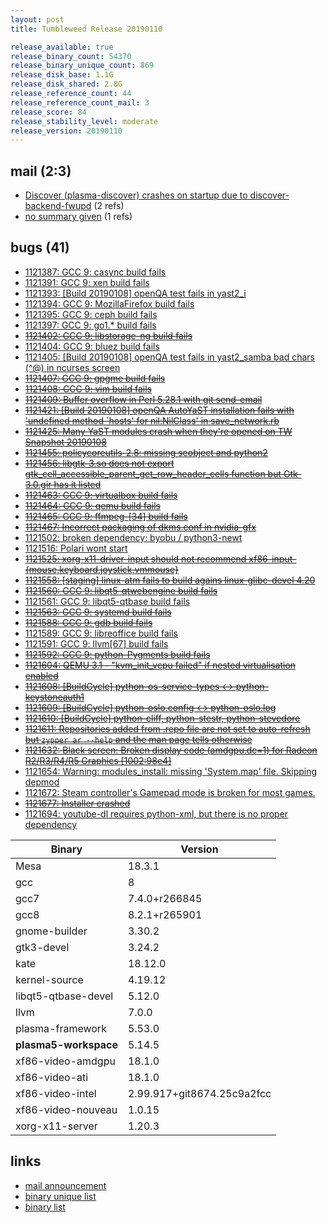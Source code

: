 ```yaml
---
layout: post
title: Tumbleweed Release 20190110

release_available: true
release_binary_count: 54370
release_binary_unique_count: 869
release_disk_base: 1.1G
release_disk_shared: 2.8G
release_reference_count: 44
release_reference_count_mail: 3
release_score: 84
release_stability_level: moderate
release_version: 20190110
---
```


## mail (2:3)

- [Discover (plasma-discover) crashes on startup due to discover-backend-fwupd](https://lists.opensuse.org/opensuse-factory/2019-01/msg00112.html) (2 refs)
- [no summary given](https://lists.opensuse.org/opensuse-factory/2019-01/msg00099.html) (1 refs)

## bugs (41)

<!--more-->

- [1121387: GCC 9:  casync build fails](https://bugzilla.opensuse.org/show_bug.cgi?id=1121387)
- [1121391: GCC 9: xen build fails](https://bugzilla.opensuse.org/show_bug.cgi?id=1121391)
- [1121393: \[Build 20190108\] openQA test fails in yast2_i](https://bugzilla.opensuse.org/show_bug.cgi?id=1121393)
- [1121394: GCC 9: MozillaFirefox build fails](https://bugzilla.opensuse.org/show_bug.cgi?id=1121394)
- [1121395: GCC 9: ceph build fails](https://bugzilla.opensuse.org/show_bug.cgi?id=1121395)
- [1121397: GCC 9: go1.* build fails](https://bugzilla.opensuse.org/show_bug.cgi?id=1121397)
- ~~[1121402: GCC 9: libstorage-ng build fails](https://bugzilla.opensuse.org/show_bug.cgi?id=1121402)~~
- [1121404: GCC 9: bluez build fails](https://bugzilla.opensuse.org/show_bug.cgi?id=1121404)
- [1121405: \[Build 20190108\] openQA test fails in yast2_samba bad chars (^@) in ncurses screen](https://bugzilla.opensuse.org/show_bug.cgi?id=1121405)
- ~~[1121407: GCC 9: gpgme build fails](https://bugzilla.opensuse.org/show_bug.cgi?id=1121407)~~
- ~~[1121408: GCC 9: vim build fails](https://bugzilla.opensuse.org/show_bug.cgi?id=1121408)~~
- ~~[1121409: Buffer overflow in Perl 5.28.1 with git send-email](https://bugzilla.opensuse.org/show_bug.cgi?id=1121409)~~
- ~~[1121421: \[Build 20190108\] openQA AutoYaST installation fails with 'undefined method `hosts' for nil:NilClass' in save_network.rb](https://bugzilla.opensuse.org/show_bug.cgi?id=1121421)~~
- ~~[1121425: Many YaST modules crash when they're opened on TW Snapshot 20190108](https://bugzilla.opensuse.org/show_bug.cgi?id=1121425)~~
- ~~[1121455: policycoreutils-2.8: missing seobject and python2](https://bugzilla.opensuse.org/show_bug.cgi?id=1121455)~~
- ~~[1121456: libgtk-3.so does not export gtk_cell_accessible_parent_get_row_header_cells function but Gtk-3.0.gir has it listed](https://bugzilla.opensuse.org/show_bug.cgi?id=1121456)~~
- ~~[1121463: GCC 9: virtualbox build fails](https://bugzilla.opensuse.org/show_bug.cgi?id=1121463)~~
- ~~[1121464: GCC 9: qemu build fails](https://bugzilla.opensuse.org/show_bug.cgi?id=1121464)~~
- ~~[1121465: GCC 9: ffmpeg-\[34\] build fails](https://bugzilla.opensuse.org/show_bug.cgi?id=1121465)~~
- ~~[1121467: Incorrect packaging of dkms.conf in nvidia-gfx](https://bugzilla.opensuse.org/show_bug.cgi?id=1121467)~~
- [1121502: broken dependency: byobu / python3-newt](https://bugzilla.opensuse.org/show_bug.cgi?id=1121502)
- [1121516: Polari wont start](https://bugzilla.opensuse.org/show_bug.cgi?id=1121516)
- ~~[1121525: xorg-x11-driver-input should not recommend xf86-input-{mouse,keyboard,joystick,vmmouse}](https://bugzilla.opensuse.org/show_bug.cgi?id=1121525)~~
- ~~[1121558: \[staging\] linux-atm fails to build agains linux-glibc-devel 4.20](https://bugzilla.opensuse.org/show_bug.cgi?id=1121558)~~
- ~~[1121560: GCC 9: libqt5-qtwebengine build fails](https://bugzilla.opensuse.org/show_bug.cgi?id=1121560)~~
- [1121561: GCC 9: libqt5-qtbase build fails](https://bugzilla.opensuse.org/show_bug.cgi?id=1121561)
- ~~[1121563: GCC 9: systemd build fails](https://bugzilla.opensuse.org/show_bug.cgi?id=1121563)~~
- ~~[1121588: GCC 9: gdb build fails](https://bugzilla.opensuse.org/show_bug.cgi?id=1121588)~~
- [1121589: GCC 9: libreoffice build fails](https://bugzilla.opensuse.org/show_bug.cgi?id=1121589)
- [1121591: GCC 9: llvm\[67\] build fails](https://bugzilla.opensuse.org/show_bug.cgi?id=1121591)
- ~~[1121592: GCC 9: python-Pygments build fails](https://bugzilla.opensuse.org/show_bug.cgi?id=1121592)~~
- ~~[1121604: QEMU 3.1 - "kvm_init_vcpu failed" if nested virtualisation enabled](https://bugzilla.opensuse.org/show_bug.cgi?id=1121604)~~
- ~~[1121608: \[BuildCycle\] python-os-service-types <-> python-keystoneauth1](https://bugzilla.opensuse.org/show_bug.cgi?id=1121608)~~
- ~~[1121609: \[BuildCycle\] python-oslo.config <-> python-oslo.log](https://bugzilla.opensuse.org/show_bug.cgi?id=1121609)~~
- ~~[1121610: \[BuildCycle\] python-cliff, python-stestr, python-stevedore](https://bugzilla.opensuse.org/show_bug.cgi?id=1121610)~~
- ~~[1121611: Repositories added from .repo file are not set to auto-refresh but `zypper ar --help` and the man page tells otherwise](https://bugzilla.opensuse.org/show_bug.cgi?id=1121611)~~
- ~~[1121632: Black screen: Broken display code (amdgpu.dc=1) for Radeon R2/R3/R4/R5 Graphics \[1002:98e4\]](https://bugzilla.opensuse.org/show_bug.cgi?id=1121632)~~
- [1121654: Warning: modules_install: missing 'System.map' file. Skipping depmod](https://bugzilla.opensuse.org/show_bug.cgi?id=1121654)
- [1121672: Steam controller's Gamepad mode is broken for most games.](https://bugzilla.opensuse.org/show_bug.cgi?id=1121672)
- ~~[1121677: Installer crashed](https://bugzilla.opensuse.org/show_bug.cgi?id=1121677)~~
- [1121694: youtube-dl requires python-xml, but there is no proper dependency](https://bugzilla.opensuse.org/show_bug.cgi?id=1121694)

Binary | Version
--- | ---
Mesa | 18.3.1
gcc | 8
gcc7 | 7.4.0+r266845
gcc8 | 8.2.1+r265901
gnome-builder | 3.30.2
gtk3-devel | 3.24.2
kate | 18.12.0
kernel-source | 4.19.12
libqt5-qtbase-devel | 5.12.0
llvm | 7.0.0
plasma-framework | 5.53.0
**plasma5-workspace** | 5.14.5
xf86-video-amdgpu | 18.1.0
xf86-video-ati | 18.1.0
xf86-video-intel | 2.99.917+git8674.25c9a2fcc
xf86-video-nouveau | 1.0.15
xorg-x11-server | 1.20.3

## links

- [mail announcement](https://lists.opensuse.org/opensuse-factory/2019-01/msg00097.html)
- [binary unique list](http://download.tumbleweed.boombatower.com/20190110/rpm.unique.list)
- [binary list](http://download.tumbleweed.boombatower.com/20190110/rpm.list)
